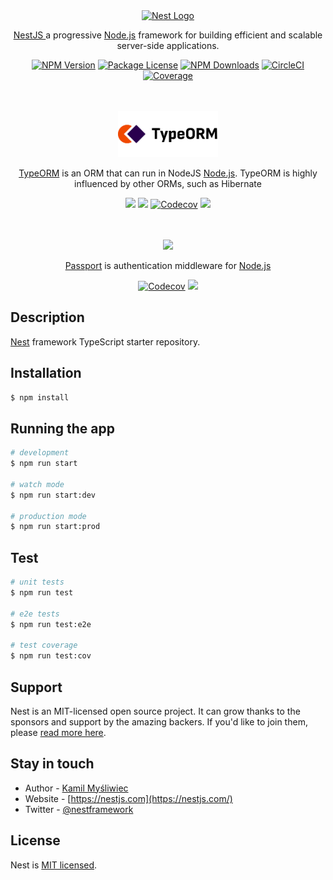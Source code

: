 <div align="center"> 
  <a href="http://nestjs.com/" target="blank"><img src="https://nestjs.com/img/logo_text.svg" width="160" alt="Nest Logo" /></a>
  <p align="center"><a href="https://nestjs.com/" target="_blank">NestJS </a>a progressive <a href="http://nodejs.org" target="_blank">Node.js</a> framework for building efficient and scalable server-side applications.</p>
  <p align="center">
    <a href="https://www.npmjs.com/~nestjscore" target="_blank"><img src="https://img.shields.io/npm/v/@nestjs/core.svg" alt="NPM Version" /></a>
    <a href="https://www.npmjs.com/~nestjscore" target="_blank"><img src="https://img.shields.io/npm/l/@nestjs/core.svg" alt="Package License" /></a>
    <a href="https://www.npmjs.com/~nestjscore" target="_blank"><img src="https://img.shields.io/npm/dm/@nestjs/common.svg" alt="NPM Downloads" /></a>
    <a href="https://circleci.com/gh/nestjs/nest" target="_blank"><img src="https://img.shields.io/circleci/build/github/nestjs/nest/master" alt="CircleCI" /></a>
    <a href="https://coveralls.io/github/nestjs/nest?branch=master" target="_blank"><img src="https://coveralls.io/repos/github/nestjs/nest/badge.svg?branch=master#9" alt="Coverage" /></a>
</p>
</div>
<br>
<br>
<div align="center">
  <a href="http://typeorm.io/"><img src="https://github.com/typeorm/typeorm/raw/master/resources/logo_big.png" width="160"></a>
  <p align="center"><a href="https://typeorm.io/#/" target="_blank">TypeORM</a> is an ORM that can run in NodeJS <a href="http://nodejs.org" target="_blank">Node.js</a>. TypeORM is highly influenced by other ORMs, such as Hibernate</p>
  <p align="center">
    <a href="https://app.circleci.com/pipelines/github/typeorm/typeorm"><img src="https://circleci.com/gh/typeorm/typeorm/tree/master.svg?style=shield"></a>
    <a href="https://badge.fury.io/js/typeorm"><img src="https://badge.fury.io/js/typeorm.svg"></a>
    <a href="https://codecov.io/gh/typeorm/typeorm"><img alt="Codecov" src="https://img.shields.io/codecov/c/github/typeorm/typeorm.svg"></a>
    <a href="https://join.slack.com/t/typeorm/shared_invite/zt-uu12ljeb-OH_0086I379fUDApYJHNuw"><img src="https://img.shields.io/badge/chat-on%20slack-blue.svg"></a>
  </p>
</div>
<br>
<br>
<div align="center">
  <a href="http://www.passportjs.org/"><img src="https://www.passportjs.org/images/PassportJS.svg" width="160"></a>
  <p align="center"><a href="http://www.passportjs.org/" target="_blank">Passport</a> is authentication middleware for <a href="http://nodejs.org" target="_blank">Node.js</a></p>
  <p align="center">
    <a href="https://coveralls.io/github/jaredhanson/passport"><img alt="Codecov" src="https://coveralls.io/repos/jaredhanson/passport/badge.svg?branch=master"></a>
    <a href="https://travis-ci.org/github/jaredhanson/passport"><img src="https://travis-ci.org/jaredhanson/passport.svg?branch=master"></a>
  </p>
  </p>
</div>

## Description

[Nest](https://github.com/nestjs/nest) framework TypeScript starter repository.

## Installation

```bash
$ npm install
```

## Running the app

```bash
# development
$ npm run start

# watch mode
$ npm run start:dev

# production mode
$ npm run start:prod
```

## Test

```bash
# unit tests
$ npm run test

# e2e tests
$ npm run test:e2e

# test coverage
$ npm run test:cov
```

## Support

Nest is an MIT-licensed open source project. It can grow thanks to the sponsors and support by the amazing backers. If you'd like to join them, please [read more here](https://docs.nestjs.com/support).

## Stay in touch

- Author - [Kamil Myśliwiec](https://kamilmysliwiec.com)
- Website - [https://nestjs.com](https://nestjs.com/)
- Twitter - [@nestframework](https://twitter.com/nestframework)

## License

Nest is [MIT licensed](LICENSE).

